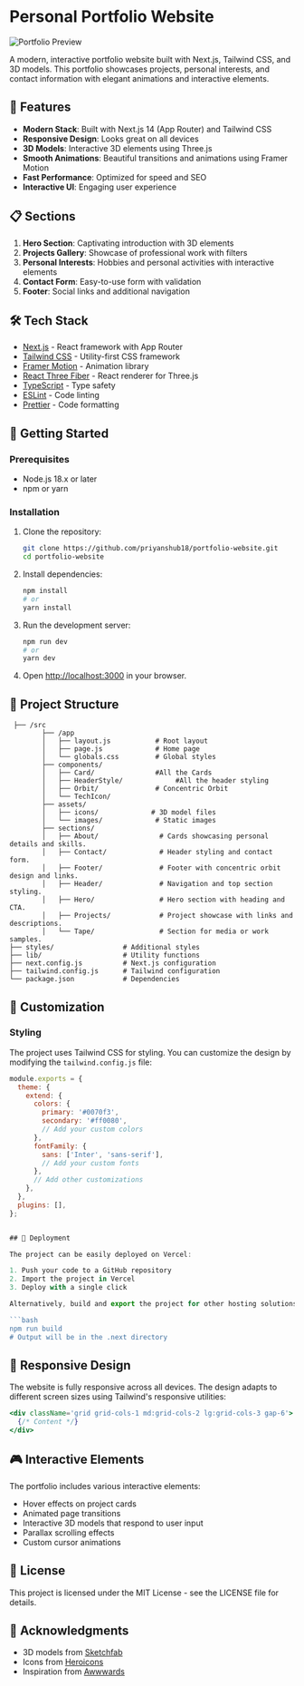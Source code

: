 # Personal Portfolio Website

![Portfolio Preview](https://ibb.co/0jVLP9hv)

A modern, interactive portfolio website built with Next.js, Tailwind CSS, and 3D models. This portfolio showcases projects, personal interests, and contact information with elegant animations and interactive elements.

## 🚀 Features

- **Modern Stack**: Built with Next.js 14 (App Router) and Tailwind CSS
- **Responsive Design**: Looks great on all devices
- **3D Models**: Interactive 3D elements using Three.js
- **Smooth Animations**: Beautiful transitions and animations using Framer Motion
- **Fast Performance**: Optimized for speed and SEO
- **Interactive UI**: Engaging user experience

## 📋 Sections

1. **Hero Section**: Captivating introduction with 3D elements
2. **Projects Gallery**: Showcase of professional work with filters
3. **Personal Interests**: Hobbies and personal activities with interactive elements
4. **Contact Form**: Easy-to-use form with validation
5. **Footer**: Social links and additional navigation

## 🛠️ Tech Stack

- [Next.js](https://nextjs.org/) - React framework with App Router
- [Tailwind CSS](https://tailwindcss.com/) - Utility-first CSS framework
- [Framer Motion](https://www.framer.com/motion/) - Animation library
- [React Three Fiber](https://docs.pmnd.rs/react-three-fiber/) - React renderer for Three.js
- [TypeScript](https://www.typescriptlang.org/) - Type safety
- [ESLint](https://eslint.org/) - Code linting
- [Prettier](https://prettier.io/) - Code formatting

## 🚀 Getting Started

### Prerequisites

- Node.js 18.x or later
- npm or yarn

### Installation

1. Clone the repository:

   ```bash
   git clone https://github.com/priyanshub18/portfolio-website.git
   cd portfolio-website
   ```

2. Install dependencies:

   ```bash
   npm install
   # or
   yarn install
   ```

3. Run the development server:

   ```bash
   npm run dev
   # or
   yarn dev
   ```

4. Open [http://localhost:3000](http://localhost:3000) in your browser.

## 📂 Project Structure

```
 ├── /src
        ├── /app
        │   ├── layout.js           # Root layout
        │   ├── page.js             # Home page
        │   └── globals.css         # Global styles
        ├── components/
        │   ├── Card/               #All the Cards
        │   ├── HeaderStyle/             #All the header styling
        │   ├── Orbit/              # Concentric Orbit
        │   └── TechIcon/
        ├── assets/
        │   ├── icons/             # 3D model files
        │   └── images/             # Static images
        ├── sections/
        │   ├── About/               # Cards showcasing personal details and skills.
        │   ├── Contact/             # Header styling and contact form.
        │   ├── Footer/              # Footer with concentric orbit design and links.
        │   ├── Header/              # Navigation and top section styling.
        │   ├── Hero/                # Hero section with heading and CTA.
        │   ├── Projects/            # Project showcase with links and descriptions.
        │   └── Tape/                # Section for media or work samples.
├── styles/                 # Additional styles
├── lib/                    # Utility functions
├── next.config.js          # Next.js configuration
├── tailwind.config.js      # Tailwind configuration
└── package.json            # Dependencies
```

## 🎨 Customization

### Styling

The project uses Tailwind CSS for styling. You can customize the design by modifying the `tailwind.config.js` file:

````js
module.exports = {
  theme: {
    extend: {
      colors: {
        primary: '#0070f3',
        secondary: '#ff0080',
        // Add your custom colors
      },
      fontFamily: {
        sans: ['Inter', 'sans-serif'],
        // Add your custom fonts
      },
      // Add other customizations
    },
  },
  plugins: [],
};


## 🚀 Deployment

The project can be easily deployed on Vercel:

1. Push your code to a GitHub repository
2. Import the project in Vercel
3. Deploy with a single click

Alternatively, build and export the project for other hosting solutions:

```bash
npm run build
# Output will be in the .next directory
````

## 📱 Responsive Design

The website is fully responsive across all devices. The design adapts to different screen sizes using Tailwind's responsive utilities:

```jsx
<div className='grid grid-cols-1 md:grid-cols-2 lg:grid-cols-3 gap-6'>
  {/* Content */}
</div>
```

## 🎮 Interactive Elements

The portfolio includes various interactive elements:

- Hover effects on project cards
- Animated page transitions
- Interactive 3D models that respond to user input
- Parallax scrolling effects
- Custom cursor animations

## 📄 License

This project is licensed under the MIT License - see the LICENSE file for details.

## 🙏 Acknowledgments

- 3D models from [Sketchfab](https://sketchfab.com/)
- Icons from [Heroicons](https://heroicons.com/)
- Inspiration from [Awwwards](https://www.awwwards.com/)
